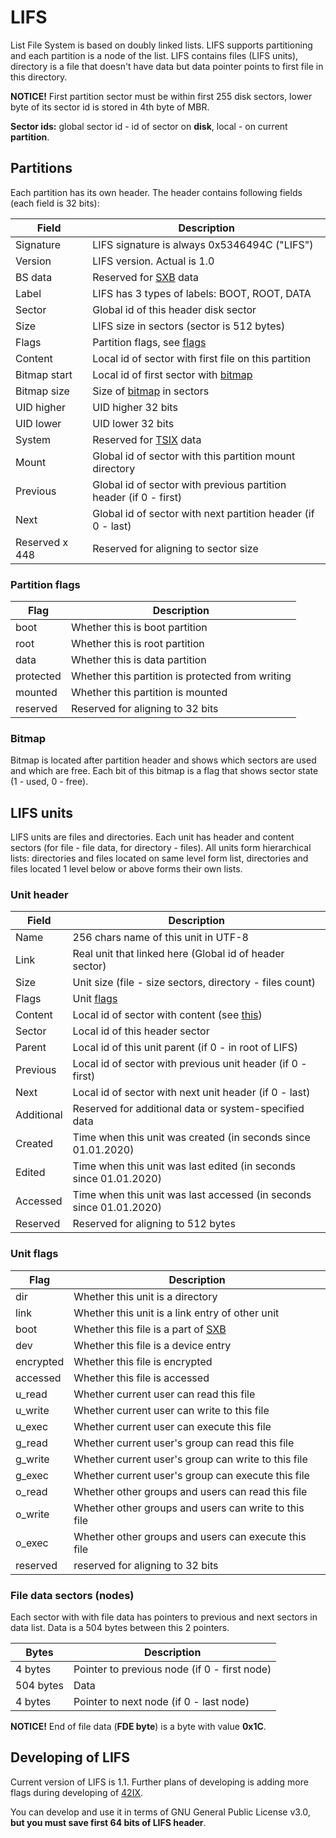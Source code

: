 # LIFS
List File System is based on doubly linked lists. LIFS supports partitioning
and each partition is a node of the list. LIFS contains files (LIFS units),
directory is a file that doesn't have data but data pointer points to first
file in this directory.

**NOTICE!** First partition sector must be within first 255 disk sectors, lower byte of its sector id is stored in 4th byte of MBR.

**Sector ids:** global sector id - id of sector on **disk**, local - on current **partition**.


## Partitions
Each partition has its own header. The header contains following fields
(each field is 32 bits):

|     Field     |                   Description                             |
|---------------|-----------------------------------------------------------|
|   Signature   |   LIFS signature is always 0x5346494C ("LIFS")            |
|    Version    |   LIFS version. Actual is 1.0                             |
|    BS data    |   Reserved for [SXB](https://github.com/eastev/sxb) data  |
|     Label     |   LIFS has 3 types of labels: BOOT, ROOT, DATA            |
|    Sector     |   Global id of this header disk sector                    |
|     Size      |   LIFS size in sectors (sector is 512 bytes)              |
|     Flags     |   Partition flags, see [flags](#partition-flags)          |
|    Content    |   Local id of sector with first file on this partition    |
|  Bitmap start |   Local id of first sector with [bitmap](#bitmap)         |
|  Bitmap size  |   Size of [bitmap](#bitmap) in sectors                    |
|   UID higher  |   UID higher 32 bits                                      |
|   UID lower   |   UID lower 32 bits                                       |
|    System     |   Reserved for [TSIX](https://github.com/eastev/fsix) data|
|     Mount     |   Global id of sector with this partition mount directory |
|   Previous|Global id of sector with previous partition header (if 0 - first)|
|     Next      |Global id of sector with next partition header (if 0 - last)|
| Reserved x 448|   Reserved for aligning to sector size                    |


### Partition flags
|   Flag    |                       Description                             |
|-----------|---------------------------------------------------------------|
|   boot    |   Whether this is boot partition                              |
|   root    |   Whether this is root partition |
|   data    |   Whether this is data partition |
| protected |   Whether this partition is protected from writing |
|  mounted  |   Whether this partition is mounted |
| reserved  |   Reserved for aligning to 32 bits |

### Bitmap
Bitmap is located after partition header and shows which sectors are used and 
which are free. Each bit of this bitmap is a flag that shows sector state
(1 - used, 0 - free).


## LIFS units
LIFS units are files and directories. Each unit
has header and content sectors (for file - file data, 
for directory - files). All units form hierarchical lists:
directories and files located on same level form list,
directories and files located 1 level below or above forms their
own lists.

### Unit header
|     Field     |                       Description                         |
|---------------|-----------------------------------------------------------|
|     Name      |   256 chars name of this unit in UTF-8                    |
|     Link      |   Real unit that linked here (Global id of header sector) |
|     Size      |   Unit size (file - size sectors, directory - files count)|
|     Flags     |   Unit [flags](#unit-flags)   |
|    Content    |   Local id of sector with content (see [this](#lifs-units))|
|    Sector     |   Local id of this header sector|
|    Parent     |   Local id of this unit parent (if 0 - in root of LIFS)|
|   Previous    |Local id of sector with previous unit header (if 0 - first)|
|     Next      |   Local id of sector with next unit header (if 0 - last)|
|   Additional  | Reserved for additional data or system-specified data |
|    Created    |Time when this unit was created (in seconds since 01.01.2020)|
|    Edited|Time when this unit was last edited (in seconds since 01.01.2020)|
|Accessed|Time when this unit was last accessed (in seconds since 01.01.2020)|
|Reserved| Reserved for aligning to 512 bytes|

### Unit flags
|   Flag    |           Description     |
|-----------|---------------------------|
|   dir     | Whether this unit is a directory|
|   link    | Whether this unit is a link entry of other unit|
|   boot| Whether this file is a part of [SXB](https://github.com/eastev/sxb)|
|   dev     | Whether this file is a device entry |
| encrypted | Whether this file is encrypted |
|  accessed | Whether this file is accessed |
|  u_read   | Whether current user can read this file |
|  u_write   | Whether current user can write to this file |
|  u_exec   | Whether current user can execute this file |
|  g_read   | Whether current user's group can read this file |
|  g_write   | Whether current user's group can write to this file |
|  g_exec  | Whether current user's group can execute this file |
|  o_read   | Whether other groups and users can read this file |
|  o_write   | Whether other groups and users can write to this file |
|  o_exec  | Whether other groups and users can execute this file |
| reserved  | reserved for aligning to 32 bits |

### File data sectors (nodes)
Each sector with with file data has pointers to previous and next sectors in data list. Data is a 504 bytes between this 2 pointers.

|   Bytes   |                          Description                          |
|-----------|---------------------------------------------------------------|
| 4 bytes| Pointer to previous node (if 0 - first node)
| 504 bytes | Data |
| 4 bytes | Pointer to next node (if 0 - last node)

**NOTICE!** End of file data (**FDE byte**) is a byte with value **0x1C**.

## Developing of LIFS
Current version of LIFS is 1.1. Further plans of developing is adding more flags during developing of [42IX](https://github.com/eastev/42ix).

You can develop and use it in terms of GNU General Public License v3.0, 
**but you must save first 64 bits of LIFS header**.

